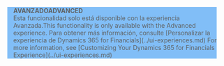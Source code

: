 <blockquote STYLE="background: #81BEF7;border-left:None"><span data-ttu-id="7b1f4-101"><b>AVANZADO</b></span><span class="sxs-lookup"><span data-stu-id="7b1f4-101"><b>ADVANCED</b></span></span><br /><span data-ttu-id="7b1f4-102">Esta funcionalidad solo está disponible con la experiencia Avanzada.</span><span class="sxs-lookup"><span data-stu-id="7b1f4-102">This functionality is only available with the Advanced experience.</span></span> <span data-ttu-id="7b1f4-103">Para obtener más información, consulte [Personalizar la experiencia de Dynamics 365 for Financials](../ui-experiences.md) </span><span class="sxs-lookup"><span data-stu-id="7b1f4-103">For more information, see [Customizing Your Dynamics 365 for Financials Experience](../ui-experiences.md) </span></span></blockquote>

